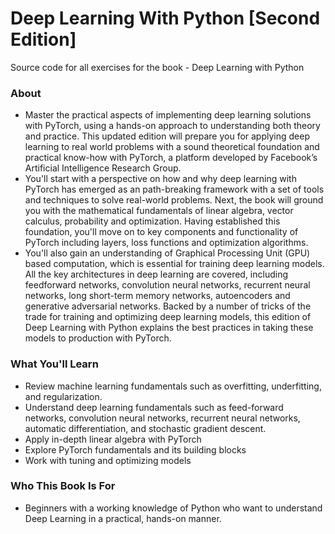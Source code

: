 # Deep Learning With Python [Second Edition]
Source code for all exercises for the book - Deep Learning with Python 

### About
* Master the practical aspects of implementing deep learning solutions with PyTorch, using a hands-on approach to understanding both theory and practice. This updated edition will prepare you for applying deep learning to real world problems with a sound theoretical foundation and practical know-how with PyTorch, a platform developed by Facebook’s Artificial Intelligence Research Group.
* You'll start with a perspective on how and why deep learning with PyTorch has emerged as an path-breaking framework with a set of tools and techniques to solve real-world problems. Next, the book will ground you with the mathematical fundamentals of linear algebra, vector calculus, probability and optimization. Having established this foundation, you'll move on to key components and functionality of PyTorch including layers, loss functions and optimization algorithms. 
* You'll also gain an understanding of Graphical Processing Unit (GPU) based computation, which is essential for training deep learning models. All the key architectures in deep learning are covered, including feedforward networks, convolution neural networks, recurrent neural networks, long short-term memory networks, autoencoders and generative adversarial networks. Backed by a number of tricks of the trade for training and optimizing deep learning models, this edition of Deep Learning with Python explains the best practices in taking these models to production with PyTorch.

### What You'll Learn

* Review machine learning fundamentals such as overfitting, underfitting, and regularization.
* Understand deep learning fundamentals such as feed-forward networks, convolution neural networks, recurrent neural networks, automatic differentiation, and stochastic gradient descent.
* Apply in-depth linear algebra with PyTorch
* Explore PyTorch fundamentals and its building blocks
* Work with tuning and optimizing models 


### Who This Book Is For
* Beginners with a working knowledge of Python who want to understand Deep Learning in a practical, hands-on manner.     
